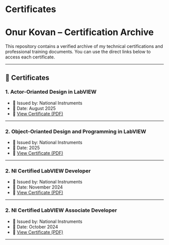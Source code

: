 # Certificates

# Onur Kovan – Certification Archive

This repository contains a verified archive of my technical certifications and professional training documents. You can use the direct links below to access each certificate.

---

## 📜 Certificates

### 1. Actor-Orianted Design in LabVIEW 
- 🏢 Issued by: National Instruments
- 📅 Date: August 2025
- 📄 [View Certificate (PDF)](./onur-kovan-720b82f8-184c-4d35-8912-62c33275ad41-certificate.pdf
)

---

### 2. Object-Orianted Design and Programming in LabVIEW
- 🏢 Issued by: National Instruments
- 📅 Date: 2025
- 📄 [View Certificate (PDF)](./onur-kovan-cfcf39af-1597-46e6-8133-7c032cf10ac0-certificate.pdf
)
----

### 2. NI Certified LabVIEW Developer
- 🏢 Issued by: National Instruments
- 📅 Date: November 2024
- 📄 [View Certificate (PDF)](./onur-kovan-727aa1ed-e4ce-4545-bbaa-84314200ebca-certificate.pdf
)
----

### 2. NI Certified LabVIEW Associate Developer
- 🏢 Issued by: National Instruments
- 📅 Date: October 2024
- 📄 [View Certificate (PDF)](./onur-kovan-dded546d-99b9-4200-a151-7b065fb6540b-certificate.pdf)
----
